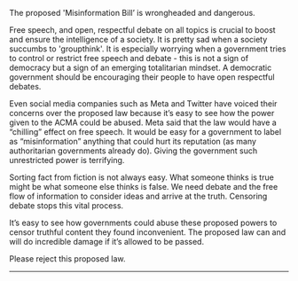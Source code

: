 The proposed 'Misinformation Bill’ is wrongheaded and dangerous.

Free speech, and open, respectful debate on all topics is crucial to boost and ensure the intelligence of a society. It is pretty sad
when a society succumbs to 'groupthink'. It is especially worrying when a government tries to control or restrict free speech and
debate - this is not a sign of democracy but a sign of an emerging totalitarian mindset. A democratic government should be
encouraging their people to have open respectful debates.

Even social media companies such as Meta and Twitter have voiced their concerns over the proposed law because it’s easy to
see how the power given to the ACMA could be abused. Meta said that the law would have a “chilling” effect on free speech. It
would be easy for a government to label as “misinformation” anything that could hurt its reputation (as many authoritarian
governments already do). Giving the government such unrestricted power is terrifying.

Sorting fact from fiction is not always easy. What someone thinks is true might be what someone else thinks is false. We need
debate and the free flow of information to consider ideas and arrive at the truth. Censoring debate stops this vital process.

It’s easy to see how governments could abuse these proposed powers to censor truthful content they found inconvenient. The
proposed law can and will do incredible damage if it’s allowed to be passed.

Please reject this proposed law.


-----

